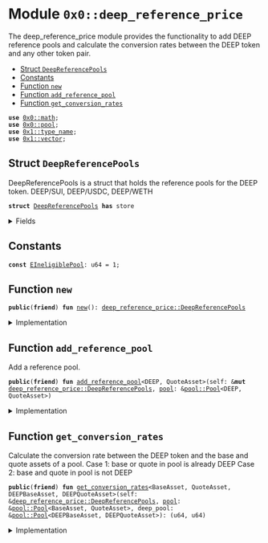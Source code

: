 
<a name="0x0_deep_reference_price"></a>

# Module `0x0::deep_reference_price`

The deep_reference_price module provides the functionality to add DEEP reference pools
and calculate the conversion rates between the DEEP token and any other token pair.


-  [Struct `DeepReferencePools`](#0x0_deep_reference_price_DeepReferencePools)
-  [Constants](#@Constants_0)
-  [Function `new`](#0x0_deep_reference_price_new)
-  [Function `add_reference_pool`](#0x0_deep_reference_price_add_reference_pool)
-  [Function `get_conversion_rates`](#0x0_deep_reference_price_get_conversion_rates)


<pre><code><b>use</b> <a href="math.md#0x0_math">0x0::math</a>;
<b>use</b> <a href="pool.md#0x0_pool">0x0::pool</a>;
<b>use</b> <a href="dependencies/move-stdlib/type_name.md#0x1_type_name">0x1::type_name</a>;
<b>use</b> <a href="dependencies/move-stdlib/vector.md#0x1_vector">0x1::vector</a>;
</code></pre>



<a name="0x0_deep_reference_price_DeepReferencePools"></a>

## Struct `DeepReferencePools`

DeepReferencePools is a struct that holds the reference pools for the DEEP token.
DEEP/SUI, DEEP/USDC, DEEP/WETH


<pre><code><b>struct</b> <a href="deep_reference_price.md#0x0_deep_reference_price_DeepReferencePools">DeepReferencePools</a> <b>has</b> store
</code></pre>



<details>
<summary>Fields</summary>


<dl>
<dt>
<code>reference_pools: <a href="dependencies/move-stdlib/vector.md#0x1_vector">vector</a>&lt;<a href="pool.md#0x0_pool_PoolKey">pool::PoolKey</a>&gt;</code>
</dt>
<dd>

</dd>
</dl>


</details>

<a name="@Constants_0"></a>

## Constants


<a name="0x0_deep_reference_price_EIneligiblePool"></a>



<pre><code><b>const</b> <a href="deep_reference_price.md#0x0_deep_reference_price_EIneligiblePool">EIneligiblePool</a>: u64 = 1;
</code></pre>



<a name="0x0_deep_reference_price_new"></a>

## Function `new`



<pre><code><b>public</b>(<b>friend</b>) <b>fun</b> <a href="deep_reference_price.md#0x0_deep_reference_price_new">new</a>(): <a href="deep_reference_price.md#0x0_deep_reference_price_DeepReferencePools">deep_reference_price::DeepReferencePools</a>
</code></pre>



<details>
<summary>Implementation</summary>


<pre><code><b>public</b>(<a href="dependencies/sui-framework/package.md#0x2_package">package</a>) <b>fun</b> <a href="deep_reference_price.md#0x0_deep_reference_price_new">new</a>(): <a href="deep_reference_price.md#0x0_deep_reference_price_DeepReferencePools">DeepReferencePools</a> {
    <a href="deep_reference_price.md#0x0_deep_reference_price_DeepReferencePools">DeepReferencePools</a> {
        reference_pools: <a href="dependencies/move-stdlib/vector.md#0x1_vector">vector</a>[],
    }
}
</code></pre>



</details>

<a name="0x0_deep_reference_price_add_reference_pool"></a>

## Function `add_reference_pool`

Add a reference pool.


<pre><code><b>public</b>(<b>friend</b>) <b>fun</b> <a href="deep_reference_price.md#0x0_deep_reference_price_add_reference_pool">add_reference_pool</a>&lt;DEEP, QuoteAsset&gt;(self: &<b>mut</b> <a href="deep_reference_price.md#0x0_deep_reference_price_DeepReferencePools">deep_reference_price::DeepReferencePools</a>, <a href="pool.md#0x0_pool">pool</a>: &<a href="pool.md#0x0_pool_Pool">pool::Pool</a>&lt;DEEP, QuoteAsset&gt;)
</code></pre>



<details>
<summary>Implementation</summary>


<pre><code><b>public</b>(<a href="dependencies/sui-framework/package.md#0x2_package">package</a>) <b>fun</b> <a href="deep_reference_price.md#0x0_deep_reference_price_add_reference_pool">add_reference_pool</a>&lt;DEEP, QuoteAsset&gt;(
    self: &<b>mut</b> <a href="deep_reference_price.md#0x0_deep_reference_price_DeepReferencePools">DeepReferencePools</a>,
    <a href="pool.md#0x0_pool">pool</a>: &Pool&lt;DEEP, QuoteAsset&gt;,
) {
    <b>let</b> (base, quote) = <a href="pool.md#0x0_pool">pool</a>.get_base_quote_types();
    <b>let</b> deep_type = <a href="dependencies/move-stdlib/type_name.md#0x1_type_name_get">type_name::get</a>&lt;DEEP&gt;();

    <b>assert</b>!(base == deep_type || quote == deep_type, <a href="deep_reference_price.md#0x0_deep_reference_price_EIneligiblePool">EIneligiblePool</a>);

    self.reference_pools.push_back(<a href="pool.md#0x0_pool">pool</a>.key());
}
</code></pre>



</details>

<a name="0x0_deep_reference_price_get_conversion_rates"></a>

## Function `get_conversion_rates`

Calculate the conversion rate between the DEEP token and the base and quote assets of a pool.
Case 1: base or quote in pool is already DEEP
Case 2: base and quote in pool is not DEEP


<pre><code><b>public</b>(<b>friend</b>) <b>fun</b> <a href="deep_reference_price.md#0x0_deep_reference_price_get_conversion_rates">get_conversion_rates</a>&lt;BaseAsset, QuoteAsset, DEEPBaseAsset, DEEPQuoteAsset&gt;(self: &<a href="deep_reference_price.md#0x0_deep_reference_price_DeepReferencePools">deep_reference_price::DeepReferencePools</a>, <a href="pool.md#0x0_pool">pool</a>: &<a href="pool.md#0x0_pool_Pool">pool::Pool</a>&lt;BaseAsset, QuoteAsset&gt;, deep_pool: &<a href="pool.md#0x0_pool_Pool">pool::Pool</a>&lt;DEEPBaseAsset, DEEPQuoteAsset&gt;): (u64, u64)
</code></pre>



<details>
<summary>Implementation</summary>


<pre><code><b>public</b>(<a href="dependencies/sui-framework/package.md#0x2_package">package</a>) <b>fun</b> <a href="deep_reference_price.md#0x0_deep_reference_price_get_conversion_rates">get_conversion_rates</a>&lt;BaseAsset, QuoteAsset, DEEPBaseAsset, DEEPQuoteAsset&gt;(
    self: &<a href="deep_reference_price.md#0x0_deep_reference_price_DeepReferencePools">DeepReferencePools</a>,
    <a href="pool.md#0x0_pool">pool</a>: &Pool&lt;BaseAsset, QuoteAsset&gt;,
    deep_pool: &Pool&lt;DEEPBaseAsset, DEEPQuoteAsset&gt;,
): (u64, u64) {
    <b>let</b> (base_type, quote_type) = <a href="pool.md#0x0_pool">pool</a>.get_base_quote_types();
    <b>let</b> deep_type = <a href="dependencies/move-stdlib/type_name.md#0x1_type_name_get">type_name::get</a>&lt;DEEP&gt;();
    <b>let</b> pool_price = <a href="pool.md#0x0_pool">pool</a>.mid_price();
    <b>if</b> (base_type == deep_type) {
        <b>return</b> (1, pool_price)
    };
    <b>if</b> (quote_type == deep_type) {
        <b>return</b> (pool_price, 1)
    };

    <b>let</b> (deep_base_type, deep_quote_type) = deep_pool.get_base_quote_types();
    <b>assert</b>!(self.reference_pools.contains(&deep_pool.key()), <a href="deep_reference_price.md#0x0_deep_reference_price_EIneligiblePool">EIneligiblePool</a>);
    <b>assert</b>!(base_type == deep_base_type || base_type == deep_quote_type, <a href="deep_reference_price.md#0x0_deep_reference_price_EIneligiblePool">EIneligiblePool</a>);
    <b>assert</b>!(quote_type == deep_base_type || quote_type == deep_quote_type, <a href="deep_reference_price.md#0x0_deep_reference_price_EIneligiblePool">EIneligiblePool</a>);

    <b>let</b> <a href="deep_price.md#0x0_deep_price">deep_price</a> = deep_pool.mid_price();
    <b>if</b> (base_type == deep_base_type) {
        <b>return</b> (<a href="math.md#0x0_math_div">math::div</a>(1, <a href="deep_price.md#0x0_deep_price">deep_price</a>), <a href="math.md#0x0_math_div">math::div</a>(<a href="deep_price.md#0x0_deep_price">deep_price</a>, pool_price))
    } <b>else</b> <b>if</b> (base_type == deep_quote_type) {
        <b>return</b> (<a href="deep_price.md#0x0_deep_price">deep_price</a>, <a href="math.md#0x0_math_div">math::div</a>(pool_price, <a href="deep_price.md#0x0_deep_price">deep_price</a>))
    } <b>else</b> <b>if</b> (quote_type == deep_base_type) {
        <b>return</b> (<a href="math.md#0x0_math_div">math::div</a>(<a href="deep_price.md#0x0_deep_price">deep_price</a>, pool_price), <a href="math.md#0x0_math_div">math::div</a>(1, <a href="deep_price.md#0x0_deep_price">deep_price</a>))
    } <b>else</b> {
        <b>return</b> (<a href="math.md#0x0_math_div">math::div</a>(pool_price, <a href="deep_price.md#0x0_deep_price">deep_price</a>), <a href="deep_price.md#0x0_deep_price">deep_price</a>)
    }
}
</code></pre>



</details>
